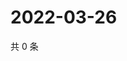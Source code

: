 # 2022-03-26

共 0 条

<!-- BEGIN WEIBO -->
<!-- 最后更新时间 Sat Mar 26 2022 21:16:49 GMT+0800 (China Standard Time) -->

<!-- END WEIBO -->
